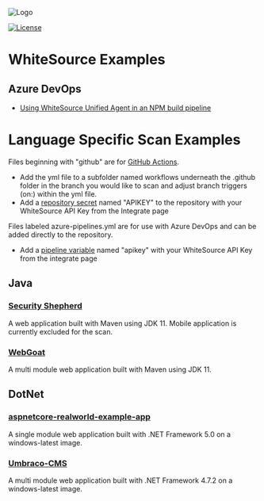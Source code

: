 ![Logo](https://whitesource-resources.s3.amazonaws.com/ws-sig-images/Whitesource_Logo_178x44.png)  

[![License](https://img.shields.io/badge/License-Apache%202.0-yellowgreen.svg)](https://opensource.org/licenses/Apache-2.0)
# WhiteSource Examples
## Azure DevOps
- [Using WhiteSource Unified Agent in an NPM build pipeline](https://github.com/whitesource-ft/ws-examples/tree/main/AzureDevOps/npm)

# Language Specific Scan Examples
Files beginning with "github" are for [GitHub Actions](https://docs.github.com/en/actions).
* Add the yml file to a subfolder named workflows underneath the .github folder in the branch you would like to scan and adjust branch triggers (on:) within the yml file.
* Add a [repository secret](https://docs.github.com/en/actions/reference/encrypted-secrets) named "APIKEY" to the repository with your WhiteSource API Key from the Integrate page

Files labeled azure-pipelines.yml are for use with Azure DevOps and can be added directly to the repository.
* Add a [pipeline variable](https://docs.microsoft.com/en-us/azure/devops/pipelines/process/variables?view=azure-devops&tabs=yaml%2Cbatch) named "apikey" with your WhiteSource API Key from the integrate page

## Java

### [Security Shepherd](https://github.com/OWASP/SecurityShepherd)
A web application built with Maven using JDK 11.  Mobile application is currently excluded for the scan.

### [WebGoat](https://github.com/WebGoat/WebGoat)
A multi module web application built with Maven using JDK 11.

## DotNet

### [aspnetcore-realworld-example-app](https://github.com/gothinkster/aspnetcore-realworld-example-app)
A single module web application built with .NET Framework 5.0 on a windows-latest image.

### [Umbraco-CMS](https://github.com/umbraco/Umbraco-CMS)
A multi module web application built with .NET Framework 4.7.2 on a windows-latest image.
